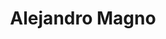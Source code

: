 ﻿---
title: "Alejandro Magno"
permalink: periodes_38.html
layout: periode
dataInici: -336
dataFi: -323
sidebar: periodes
pares:
  - id: 87
    title: "Auge de Macedonia"
    dataInici: "(-359)"
    dataFi: "(-323)"

fills:
  - id: 418
    title: "Asedio de Pelión"
    dataInici: "(-355)"

  - id: 417
    title: "Batalla del río Lyginus"
    dataInici: "(-335)"

  - id: 71
    title: "Batalla del río Gránico"
    dataInici: "(-334)"

  - id: 72
    title: "Batalla de Isos"
    dataInici: "(-333)"

  - id: 553
    title: "Sitio de Tiro"
    dataInici: "(-332-01)"
    dataFi: "(-332-07)"

  - id: 73
    title: "Batalla de Gaugamela"
    dataInici: "(-331)"

  - id: 419
    title: "Batalla del Jaxartes"
    dataInici: "(-329)"

  - id: 420
    title: "Toma de Samarcanda"
    dataInici: "(-329)"

  - id: 421
    title: "Conquista de Arigaeum"
    dataInici: "(-327)"

  - id: 158
    title: "Batalla del Hidaspes"
    dataInici: "(-326)"

jocsPrincipals:
  - title: "The Conquerors: Alexander the Great"
    bggId: 13224

  - title: "Alexandros"
    bggId: 4217

  - title: "Alexander the Great"
    bggId: 12248
    dataInici: 
    dataFi: 

  - title: "Alexander's Campaign"
    bggId: 134069
    dataInici: 
    dataFi: 

jocsEscenaris:
  - title: "Pocket Battles: Macedonians vs. Persians"
    bggId: 118385
    dataInici: 
    dataFi: 

jocsEpoca:
  - title: "By Force Of Arms"
    bggId: 4725
    escenari: "Alexander the Great"
    dataInici: 
    dataFi: 

  - title: "Anachronism"
    bggId: 14038
    escenari: "Alexander the Great"
    dataInici: 
    dataFi: 

jocsEpocaEscenaris:
---
